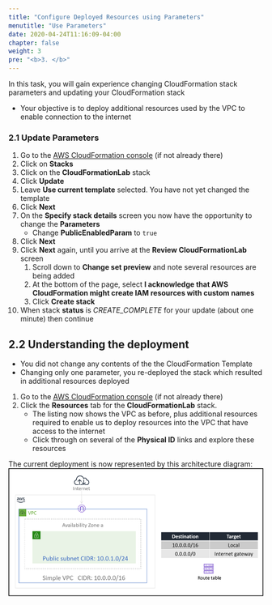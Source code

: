 ```yaml
---
title: "Configure Deployed Resources using Parameters"
menutitle: "Use Parameters"
date: 2020-04-24T11:16:09-04:00
chapter: false
weight: 3
pre: "<b>3. </b>"
---
```


In this task, you will gain experience changing CloudFormation stack parameters and updating your CloudFormation stack

* Your objective is to deploy additional resources used by the VPC to enable connection to the internet

### 2.1 Update Parameters

1. Go to the [AWS CloudFormation console](https://console.aws.amazon.com/cloudformation) (if not already there)
1. Click on **Stacks**
1. Click on the **CloudFormationLab** stack
1. Click **Update**
1. Leave **Use current template** selected. You have not yet changed the template
1. Click **Next**
1. On the **Specify stack details** screen you now have the opportunity to change the **Parameters**
    * Change **PublicEnabledParam** to `true`
1. Click **Next**
1. Click **Next** again, until you arrive at the **Review CloudFormationLab** screen
    1. Scroll down to **Change set preview** and note several resources are being added
    1. At the bottom of the page, select **I acknowledge that AWS CloudFormation might create IAM resources with custom names**
    1. Click **Create stack**
1. When stack **status** is _CREATE_COMPLETE_ for your update (about one minute) then continue

## 2.2 Understanding the deployment

* You did not change any contents of the the CloudFormation Template
* Changing only one parameter, you re-deployed the stack which resulted in additional resources deployed

1. Go to the [AWS CloudFormation console](https://console.aws.amazon.com/cloudformation) (if not already there)
1. Click the **Resources** tab for the **CloudFormationLab** stack.
      * The listing now shows the VPC as before, plus additional resources required to enable us to deploy resources into the VPC that have access to the internet
      * Click through on several of the **Physical ID** links and explore these resources

The current deployment is now represented by this architecture diagram:
![SimpleVpcPlusPublic](/Reliability/200_Deploy_and_Update_CloudFormation/Images//SimpleVpcPlusPublic.png)
